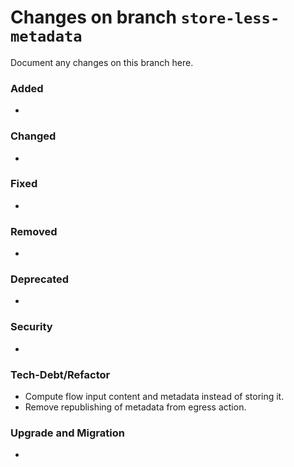 # Changes on branch `store-less-metadata`
Document any changes on this branch here.
### Added
- 

### Changed
- 

### Fixed
- 

### Removed
- 

### Deprecated
- 

### Security
- 

### Tech-Debt/Refactor
- Compute flow input content and metadata instead of storing it. 
- Remove republishing of metadata from egress action.

### Upgrade and Migration
- 
